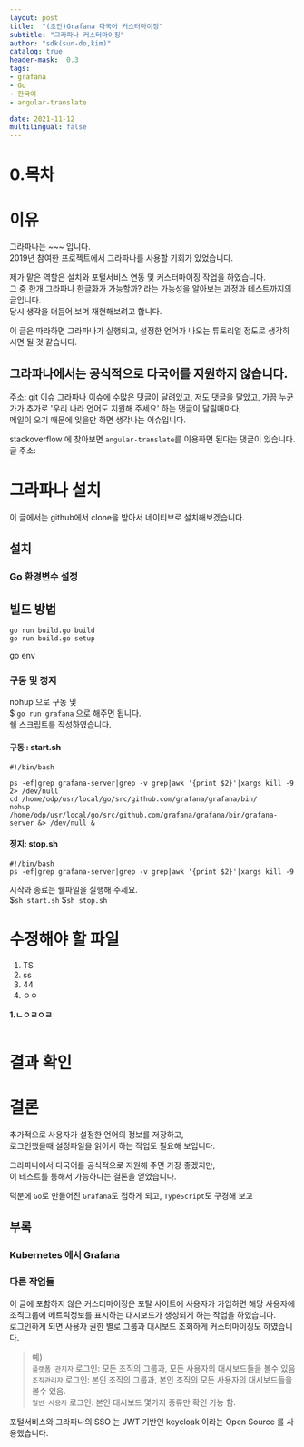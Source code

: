 ```yaml
---
layout: post
title:  "(초안)Grafana 다국어 커스터마이징"
subtitle: "그라파나 커스터마이징"
author: "sdk(sun-do,kim)"
catalog: true
header-mask:  0.3
tags:
- grafana
- Go
- 한국어
- angular-translate

date: 2021-11-12
multilingual: false 
---
```

# 0.목차

# 이유
그라파나는 ~~~ 입니다.  
2019년 참여한 프로젝트에서 그라파나를 사용할 기회가 있었습니다.

제가 맡은 역할은 설치와 포털서비스 연동 및 커스터마이징 작업을 하였습니다.   
그 중 한개 그라파나 한글화가 가능할까? 라는 가능성을 알아보는 과정과 테스트까지의 글입니다.  
당시 생각을 더듬어 보며 재현해보려고 합니다.     

이 글은 따라하면 그라파나가 실행되고, 설정한 언어가 나오는 튜토리얼 정도로 생각하시면 될 것 같습니다.


## 그라파나에서는 공식적으로 다국어를 지원하지 않습니다.
주소: git 이슈
그라파나 이슈에 수많은 댓글이 달려있고, 저도 댓글을 달았고,  가끔 누군가가 추가로 '우리 나라 언어도 지원해 주세요' 하는 댓글이 달릴때마다,  
메일이 오기 때문에 잊을만 하면 생각나는 이슈입니다.  
 
stackoverflow 에 찾아보면 `angular-translate`를 이용하면 된다는 댓글이 있습니다.
글 주소: 

# 그라파나 설치  
이 글에서는 github에서 clone을 받아서 네이티브로 설치해보겠습니다.

## 설치
### Go 환경변수 설정


## 빌드 방법 
```shell
go run build.go build  
go run build.go setup
```

go env



### 구동 및 정지 
nohup 으로 구동 및  
$ `go run grafana` 으로 해주면 됩니다.  
쉘 스크립트를 작성하였습니다.  

#### 구동 : start.sh
```shell
#!/bin/bash

ps -ef|grep grafana-server|grep -v grep|awk '{print $2}'|xargs kill -9 2> /dev/null
cd /home/odp/usr/local/go/src/github.com/grafana/grafana/bin/
nohup /home/odp/usr/local/go/src/github.com/grafana/grafana/bin/grafana-server &> /dev/null &
```
#### 정지: stop.sh 
```shell
#!/bin/bash
ps -ef|grep grafana-server|grep -v grep|awk '{print $2}'|xargs kill -9
```

시작과 종료는 쉘파일을 실행해 주세요.  
$`sh start.sh`
$`sh stop.sh`

# 수정해야 할 파일
1. TS
2. ss
3. 44 
4. ㅇㅇ

**1.ㄴㅇㄹㅇㄹ**
```go

```


# 결과 확인 

# 결론 
추가적으로 사용자가 설정한 언어의 정보를 저장하고,    
로그인했을때 설정파일을 읽어서 하는 작업도 필요해 보입니다.  

그라파나에서 다국어를 공식적으로 지원해 주면 가장 좋겠지만,    
이 테스트를 통해서 가능하다는 결론을 얻었습니다.  

덕분에 `Go`로 만들어진 `Grafana`도 접하게 되고, `TypeScript`도 구경해 보고 


## 부록 
### Kubernetes 에서 Grafana 


### 다른 작업들 
이 글에 포함하지 않은 커스터마이징은
포탈 사이트에 사용자가 가입하면 해당 사용자에 조직그룹에 메트릭정보를 표시하는 대시보드가 생성되게 하는 작업을 하였습니다.      
로그인하게 되면 사용자 권한 별로 그룹과 대시보드 조회하게 커스터마이징도 하였습니다.

> 예)  
> `플랫폼 관지자` 로그인: 모든 조직의 그룹과, 모든 사용자의 대시보드들을 볼수 있음  
> `조직관리자` 로그인: 본인 조직의 그룹과, 본인 조직의 모든 사용자의 대시보드들을 볼수 있음.    
> `일반 사용자` 로그인: 본인 대시보드 몇가지 종류만 확인 가능 함.


포털서비스와 그라파나의 SSO 는 JWT 기반인 keycloak 이라는 Open Source 를 사용했습니다.   

